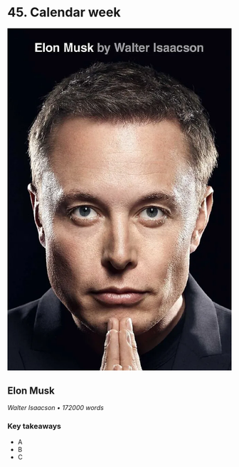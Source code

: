 # 45. Calendar week

![Elon Musk](../assets/covers/elonMusk.webp)

## Elon Musk

<p class="text-gray-light">
    <em>Walter Isaacson • 172000 words</em>
</p>

<h3>Key takeaways</h3>

-   A
-   B
-   C
